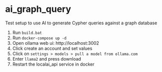 # ai_graph_query
Test setup to use AI to generate Cypher queries against a graph database

1. Run `build.bat`
2. Run `docker-compose up -d`
3. Open ollama web ui: http://localhost:3002
4. Click create an account and set values
5. Click on `settings > models > pull a model from ollama.com`
6. Enter `llama2` and press download
7. Restart the localai_api service in docker
